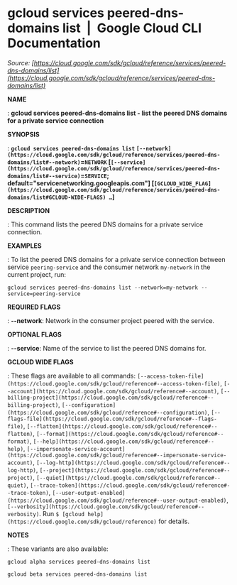 # gcloud services peered-dns-domains list  |  Google Cloud CLI Documentation

*Source: [https://cloud.google.com/sdk/gcloud/reference/services/peered-dns-domains/list](https://cloud.google.com/sdk/gcloud/reference/services/peered-dns-domains/list)*

**NAME**

: **gcloud services peered-dns-domains list - list the peered DNS domains for a private service connection**

**SYNOPSIS**

: **`gcloud services peered-dns-domains list` `[--network](https://cloud.google.com/sdk/gcloud/reference/services/peered-dns-domains/list#--network)`=`NETWORK` [`[--service](https://cloud.google.com/sdk/gcloud/reference/services/peered-dns-domains/list#--service)`=`SERVICE`; default="servicenetworking.googleapis.com"] [`[GCLOUD_WIDE_FLAG](https://cloud.google.com/sdk/gcloud/reference/services/peered-dns-domains/list#GCLOUD-WIDE-FLAGS) …`]**

**DESCRIPTION**

: This command lists the peered DNS domains for a private service connection.

**EXAMPLES**

: To list the peered DNS domains for a private service connection between service
``peering-service`` and the consumer network
``my-network`` in the current project, run:

```
gcloud services peered-dns-domains list --network=my-network --service=peering-service
```

**REQUIRED FLAGS**

: **--network**:
Network in the consumer project peered with the service.

**OPTIONAL FLAGS**

: **--service**:
Name of the service to list the peered DNS domains for.

**GCLOUD WIDE FLAGS**

: These flags are available to all commands: `[--access-token-file](https://cloud.google.com/sdk/gcloud/reference#--access-token-file)`,
`[--account](https://cloud.google.com/sdk/gcloud/reference#--account)`, `[--billing-project](https://cloud.google.com/sdk/gcloud/reference#--billing-project)`,
`[--configuration](https://cloud.google.com/sdk/gcloud/reference#--configuration)`,
`[--flags-file](https://cloud.google.com/sdk/gcloud/reference#--flags-file)`,
`[--flatten](https://cloud.google.com/sdk/gcloud/reference#--flatten)`, `[--format](https://cloud.google.com/sdk/gcloud/reference#--format)`, `[--help](https://cloud.google.com/sdk/gcloud/reference#--help)`, `[--impersonate-service-account](https://cloud.google.com/sdk/gcloud/reference#--impersonate-service-account)`,
`[--log-http](https://cloud.google.com/sdk/gcloud/reference#--log-http)`,
`[--project](https://cloud.google.com/sdk/gcloud/reference#--project)`, `[--quiet](https://cloud.google.com/sdk/gcloud/reference#--quiet)`, `[--trace-token](https://cloud.google.com/sdk/gcloud/reference#--trace-token)`, `[--user-output-enabled](https://cloud.google.com/sdk/gcloud/reference#--user-output-enabled)`,
`[--verbosity](https://cloud.google.com/sdk/gcloud/reference#--verbosity)`.
Run `$ [gcloud help](https://cloud.google.com/sdk/gcloud/reference)` for details.

**NOTES**

: These variants are also available:

```
gcloud alpha services peered-dns-domains list
```

```
gcloud beta services peered-dns-domains list
```
